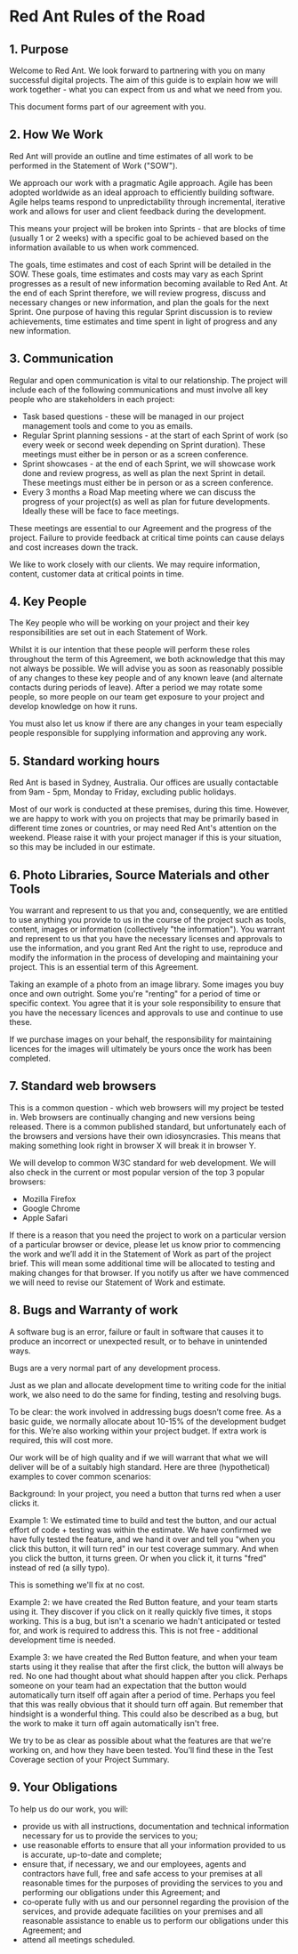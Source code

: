 

# Red Ant Rules of the Road

## 1. Purpose

Welcome to Red Ant. We look forward to partnering with you on many successful digital projects. The aim of this guide is to explain how we will work together - what you can expect from us and what we need from you. 


This document forms part of our agreement with you.




## 2. How We Work

Red Ant will provide an outline and time estimates of all work to be performed in the Statement of Work ("SOW").


We approach our work with a pragmatic Agile approach.  Agile has been adopted worldwide as an ideal approach to efficiently building software. Agile helps teams respond to unpredictability through incremental, iterative work and allows for user and client feedback during the development. 


This means your project will be broken into Sprints - that are blocks of time (usually 1 or 2 weeks) with a specific goal to be achieved based on the information available to us when work commenced. 


The goals, time estimates and cost of each Sprint will be detailed in the SOW. These goals, time estimates and costs may vary as each Sprint progresses as a result of new information becoming available to Red Ant. At the end of each Sprint therefore, we will review progress, discuss and necessary changes or new information, and plan the goals for the next Sprint. One purpose of having this regular Sprint discussion is to review achievements, time estimates and time spent in light of progress and any new information.   


## 3. Communication

Regular and open communication is vital to our relationship. The project will include each of the following communications and must involve all key people who are stakeholders in each project:

- Task based questions - these will be managed in our project management tools and come to you as emails.
- Regular Sprint planning sessions - at the start of each Sprint of work (so every week or second week depending on Sprint duration). These meetings must either be in person or as a screen conference.
- Sprint showcases - at the end of each Sprint, we will showcase work done and review progress, as well as plan the next Sprint in detail. These meetings must either be in person or as a screen conference.
- Every 3 months a Road Map meeting where we can discuss the progress of your project(s) as well as plan for future developments. Ideally these will be face to face meetings.


These meetings are essential to our Agreement and the progress of the project. Failure to provide feedback at critical time points can cause delays and cost increases down the track. 


We like to work closely with our clients. We may require information, content, customer data at critical points in time. 




## 4. Key People

The Key people who will be working on your project and their key responsibilities are set out in each Statement of Work.


Whilst it is our intention that these people will perform these roles throughout the term of this Agreement, we both acknowledge that this may not always be possible. We will advise you as soon as reasonably possible of any changes to these key people and of any known leave (and alternate contacts during periods of leave). After a period we may rotate some people, so more people on our team get exposure to your project and develop knowledge on how it runs.


You must also let us know if there are any changes in your team especially people responsible for supplying information and approving any work. 


## 5. Standard working hours

Red Ant is based in Sydney, Australia. Our offices are usually contactable from 9am - 5pm, Monday to Friday, excluding public holidays.


Most of our work is conducted at these premises, during this time. However, we are happy to work with you on projects that may be primarily based in different time zones or countries, or may need Red Ant's attention on the weekend. Please raise it with your project manager if this is your situation, so this may be included in our estimate.


## 6. Photo Libraries, Source Materials and other Tools

You warrant and represent to us that you and, consequently, we are entitled to use anything you provide to us in the course of the project such as tools, content, images or information (collectively "the information").  You warrant and represent to us that you have the necessary licenses and approvals to use the information, and you grant Red Ant the right to use, reproduce and modify the information in the process of developing and maintaining your project.  This is an essential term of this Agreement.


Taking an example of a photo from an image library. Some images you buy once and own outright. Some you're "renting" for a period of time or specific context. You agree that it is your sole responsibility to ensure that you have the necessary licences and approvals to use and continue to use these.


If we purchase images on your behalf, the responsibility for maintaining licences for the images will ultimately be yours once the work has been completed.




## 7. Standard web browsers

This is a common question - which web browsers will my project be tested in. Web browsers are continually changing and new versions being released. There is a common published standard, but unfortunately each of the browsers and versions have their own idiosyncrasies. This means that making something look right in browser X will break it in browser Y.


We will develop to common W3C standard for web development. We will also check in the current or most popular version of the top 3 popular browsers:

- Mozilla Firefox
- Google Chrome
- Apple Safari

If there is a reason that you need the project to work on a particular version of a particular browser or device, please let us know prior to commencing the work and we’ll add it in the Statement of Work as part of the project brief. This will mean some additional time will be allocated to testing and making changes for that browser.  If you notify us after we have commenced we will need to revise our Statement of Work and estimate.

## 8. Bugs and Warranty of work
A software bug is an error, failure or fault in software that causes it to produce an incorrect or unexpected result, or to behave in unintended ways. 

Bugs are a very normal part of any development process. 

Just as we plan and allocate development time to writing code for the initial work, we also need to do the same for finding, testing and resolving bugs. 

To be clear: the work involved in addressing bugs doesn’t come free. As a basic guide, we normally allocate about 10-15% of the development budget for this. We’re also working within your project budget. If extra work is required, this will cost more.

Our work will be of high quality and if we will warrant that what we will deliver will be of a suitably high standard. Here are three (hypothetical) examples to cover common scenarios: 

Background: In your project, you need a button that turns red when a user clicks it.

Example 1: We estimated time to build and test the button, and our actual effort of code + testing was within the estimate. We have confirmed we have fully tested the feature, and we hand it over and tell you "when you click this button, it will turn red" in our test coverage summary. And when you click the button, it turns green. Or when you click it, it turns "fred" instead of red (a silly typo).

This is something we'll fix at no cost.

Example 2: we have created the Red Button feature, and your team starts using it. They discover if you click on it really quickly five times, it stops working. This is a bug, but isn't a scenario we hadn't anticipated or tested for, and work is required to address this. This is not free - additional development time is needed. 

Example 3: we have created the Red Button feature, and when your team starts using it they realise that after the first click, the button will always be red. No one had thought about what should happen after you click. Perhaps someone on your team had an expectation that the button would automatically turn itself off again after a period of time. Perhaps you feel that this was really obvious that it should turn off again. But remember that hindsight is a wonderful thing. This could also be described as a bug, but the work to make it turn off again automatically isn't free.


We try to be as clear as possible about what the features are that we're working on, and how they have been tested. You’ll find these in the Test Coverage section of your Project Summary. 


## 9. Your Obligations
To help us do our work, you will:

- provide us with all instructions, documentation and technical information necessary for us to provide the services to you;
- use reasonable efforts to ensure that all your information provided to us is accurate, up-to-date and complete;
- ensure that, if necessary, we and our employees, agents and contractors have full, free and safe access to your premises at all reasonable times for the purposes of providing the services to you and performing our obligations under this Agreement; and
- co‑operate fully with us and our personnel regarding the provision of the services, and provide adequate facilities on your premises and all reasonable assistance to enable us to perform our obligations under this Agreement; and
- attend all meetings scheduled.





